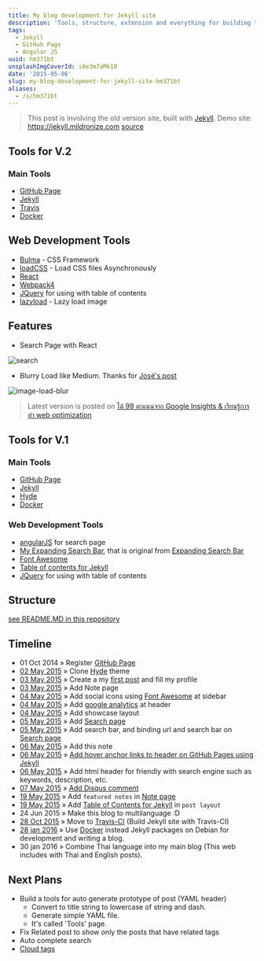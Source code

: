 ```yaml
---
title: My blog development for Jekyll site
description: 'Tools, structure, extension and everything for building this blog'
tags:
  - Jekyll
  - GitHub Page
  - Angular JS
uuid: hm371bt
unsplashImgCoverId: i0e3m7aMk10
date: '2015-05-06'
slug: my-blog-development-for-jekyll-site-hm371bt
aliases:
  - /s/hm371bt
---
```


> This post is involving the old version site, built with [Jekyll](http://jekyllrb.com).
> Demo site: https://jekyll.mildronize.com [source](https://github.com/mildronize/mildronize.github.io)

## Tools for V.2

### Main Tools
- [GitHub Page](https://pages.github.com)
- [Jekyll](http://jekyllrb.com)
- [Travis](https://travis-ci.org/)
- [Docker](https://www.docker.com/)

## Web Development Tools
- [Bulma](https://bulma.io/) - CSS Framework
- [loadCSS](https://github.com/filamentgroup/loadCSS) - Load CSS files Asynchronously
- [React](https://reactjs.org/)
- [Webpack4](https://webpack.js.org/)
- [JQuery](https://jquery.com/) for using with table of contents
- [lazyload](https://github.com/verlok/lazyload) - Lazy load image

## Features
- Search Page with React

![search](https://www.dropbox.com/s/3d4vqbnd424wbsh/2018-09-17-99-score-google-insight-web-optimization-6.jpg?raw=1)

- Blurry Load like Medium. Thanks for [
José's post](https://jmperezperez.com/medium-image-progressive-loading-placeholder/)

![image-load-blur](https://www.dropbox.com/s/4t30cmbtezs3qbw/2018-09-17-99-score-google-insight-web-optimization-7.gif?raw=1)

> Latest version is posted on
[ได้ 99 คะแนนจาก Google Insights & เรียนรู้การทำ web optimization](/posts/2018-09-17-99-score-google-insight-web-optimization/)

## Tools for V.1
### Main Tools
- [GitHub Page](https://pages.github.com)
- [Jekyll](http://jekyllrb.com)
- [Hyde](http://hyde.getpoole.com/)
- [Docker](https://www.docker.com/)

### Web Development Tools
- [angularJS](https://angularjs.org/) for search page
- [My Expanding Search Bar](https://github.com/mildronize/ExpandingSearchBar), that is original from [Expanding Search Bar](http://tympanus.net/Tutorials/ExpandingSearchBar/)
- [Font Awesome](http://fontawesome.io)
- [Table of contents for Jekyll](https://github.com/ghiculescu/jekyll-table-of-contents)
- [JQuery](https://jquery.com/) for using with table of contents

## Structure
[see README.MD in this repository](https://github.com/mildronize/mildronize.github.io/blob/master/README.md)

## Timeline
- 01 Oct 2014 &raquo; Register [GitHub Page](https://pages.github.com)
- [02 May 2015][t01] &raquo; Clone [Hyde](http://hyde.getpoole.com/) theme
- [03 May 2015][t02] &raquo; Create a my [first post](/posts/2015-05-03-how-to-setup-this-blog) and fill my profile
- [03 May 2015][t03] &raquo; Add Note page
- [04 May 2015][t04] &raquo; Add social icons using [Font Awesome](http://fontawesome.io) at sidebar
- [04 May 2015][t05] &raquo; Add [google analytics](http://www.google.com/analytics/) at header
- [04 May 2015][t06] &raquo; Add showcase layout
- [05 May 2015][t07] &raquo; Add [Search page]
- [05 May 2015][t08] &raquo; Add search bar, and binding url and search bar on [Search page]
- [06 May 2015][t09] &raquo; Add this note
- [06 May 2015][t10] &raquo; [Add hover anchor links to header on GitHub Pages using Jekyll](http://milanaryal.com/2015/adding-hover-anchor-links-to-header-on-github-pages-using-jekyll)
- [06 May 2015][t11] &raquo; Add html header for friendly with search engine such as keywords, description, etc.
- [07 May 2015][t12] &raquo; [Add Disqus comment](https://help.disqus.com/customer/portal/articles/472138-jekyll-installation-instructions)
- [19 May 2015][t13] &raquo; Add `featured notes` in [Note page]
- [19 May 2015][t14] &raquo; Add [Table of Contents for Jekyll](https://github.com/ghiculescu/jekyll-table-of-contents) in `post layout`
- 24 Jun 2015 &raquo; Make this blog to multilanguage :D
- [28 Oct 2015][t15] &raquo; Move to [Travis-CI](https://travis-ci.org/mildronize/mildronize.github.io) (Build Jekyll site with Travis-CI)
- [28 jan 2016][t16] &raquo; Use [Docker](https://www.docker.com/) instead Jekyll packages on Debian for development and writing a blog.
- 30 jan 2016 &raquo; Combine Thai language into my main blog (This web includes with Thai and English posts).

[t01]: https://github.com/mildronize/mildronize.github.io/commit/a48c4b03033496c16e1eeb6377f7a2fb6fa79586
[t02]: https://github.com/mildronize/mildronize.github.io/commit/58f941a5a9d0066c5ea939aaab98f1adef291647
[t03]: https://github.com/mildronize/mildronize.github.io/commit/5b51c7691acb01beec8df5f3704f57d3da272922
[t04]: https://github.com/mildronize/mildronize.github.io/commit/8f8d30957145551e13cec173019a8aeb19efe5e4
[t05]: https://github.com/mildronize/mildronize.github.io/commit/b4d40e52dae31f81b242ff689ad3fc0ae93f0b71
[t06]: https://github.com/mildronize/mildronize.github.io/commit/8604dd5504b7cd794da59923a36878b43df48cc3
[t07]: https://github.com/mildronize/mildronize.github.io/commit/831f4fb466d0f9cd513a45c299b946ca2f398aed
[t08]: https://github.com/mildronize/mildronize.github.io/commit/45272e4bb72d121d144827c6075a2a0bd48cd764
[t09]: https://github.com/mildronize/mildronize.github.io/commit/8f83e6963f2a70b0979ff4be8a85541a19e34594
[t10]: https://github.com/mildronize/mildronize.github.io/commit/ca7df4be719fd2b9891cbea53fce88722196f419
[t11]: https://github.com/mildronize/mildronize.github.io/commit/7872d3039fd05e9b1b6f1581a13772b65c9c6b27
[t12]: https://github.com/mildronize/mildronize.github.io/commit/f8ff0a772521cf5b90cb0cd455bc9d8c85997ffb
[t13]: https://github.com/mildronize/mildronize.github.io/commit/a5b53f372baa85f2657699addd3640e086188756
[t14]: https://github.com/mildronize/mildronize.github.io/commit/0b30a3c10a593ee4aeeba400ec08efe531b09451
[t15]: https://github.com/mildronize/mildronize.github.io/commit/c37ff03a3f6af823014bb2df4fdefa4809c90273
[t16]: https://github.com/mildronize/mildronize.github.io/commit/ec636fc39654c82e3b5d2a0d295bbf5d659f9748

[Search page]: {{site.baseurl}}/search/
[Note page]: {{site.baseurl}}/notes/

## Next Plans
- Build a tools for auto generate prototype of post (YAML header)
  - Convert to title string to lowercase of string and dash.
  - Generate simple YAML file.
  - It's called 'Tools' page.
- Fix Related post to show only the posts that have related tags
- Auto complete search
- [Cloud tags](http://vvv.tobiassjosten.net/jekyll/jekyll-tag-cloud/)

